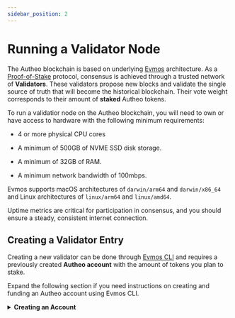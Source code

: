 ```yaml
---
sidebar_position: 2
---
```


# Running a Validator Node

The Autheo blockchain is based on underlying [Evmos](https://evmos.org/) architecture. As a [Proof-of-Stake](https://en.wikipedia.org/wiki/Proof_of_stake) protocol, consensus is achieved through a trusted network of **Validators**. These validators propose new blocks and validate the single source of truth that will become the historical blockchain. Their vote weight corresponds to their amount of **staked** Autheo tokens. 

To run a validatior node on the Autheo blockchain, you will need to own or have access to hardware with the following minimum requirements:

* 4 or more physical CPU cores

* A minimum of 500GB of NVME SSD disk storage.

* A minimum of 32GB of RAM.

* A minimum network bandwidth of 100mbps.

Evmos supports macOS architectures of `darwin/arm64` and `darwin/x86_64` and Linux architectures of `linux/arm64` and `linux/amd64`.

Uptime metrics are critical for participation in consensus, and you should ensure a steady, consistent internet connection.

## Creating a Validator Entry

Creating a new validator can be done through [Evmos CLI](./evmos-cli.md) and requires a previously created **Autheo account** with the amount of tokens you plan to stake.

Expand the following section if you need instructions on creating and funding an Autheo account using Evmos CLI.

<details>
<summary><b>Creating an Account</b></summary>

You can use the `evmosd keys add <name>` command to create a new key attached to your Autheo account. For example:

```bash

evmosd keys add MyTestKey

```

The interface will prompt you to enter a new passphrase. It must be at least 8 characters. After entering the passphrase twice, you will see a response similar to the following:

```bash

- address: evmos1ea7vesz3hztg4x8qwwvtz92tpwvge9keaxpptg
  name: MyTestKey
  pubkey: '{"@type":"/ethermint.crypto.v1.ethsecp256k1.PubKey","key":"A9hsGFQHxq4cntVtxKtUciJ6uR5YqNZX3Ab/3DF33wAp"}'
  type: local


**Important** write this mnemonic phrase in a safe place.
It is the only way to recover your account if you ever forget your password.

cup human fortune until giant exile guilt purse argue general sword naive mobile fitness initial engine produce brave hole submit oblige suspect roof anxiety

```

You can then send Autheo tokens to the listed `address`, shown here as **evmos1ea7vesz3hztg4x8qwwvtz92tpwvge9keaxpptg**.

</details>

